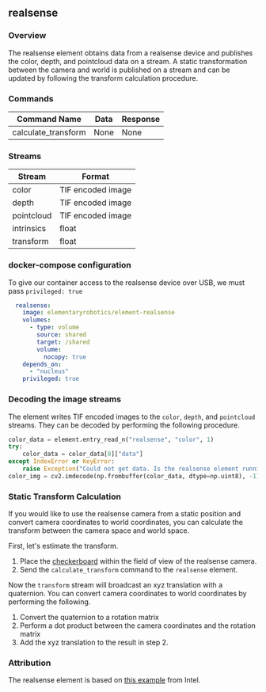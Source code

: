 ## realsense

### Overview
The realsense element obtains data from a realsense device and publishes the color, depth, and pointcloud data on a stream.
A static transformation between the camera and world is published on a stream and can be updated by following the transform calculation procedure.

### Commands
| Command Name           | Data | Response |
| ---------------------- | ---- | -------- |
| calculate_transform    | None | None     |


### Streams
| Stream                 | Format            |
| ---------------------- | ----------------- |
| color                  | TIF encoded image |
| depth                  | TIF encoded image |
| pointcloud             | TIF encoded image |
| intrinsics             | float             |
| transform              | float             |


### docker-compose configuration
To give our container access to the realsense device over USB, we must pass `privileged: true`

```yaml
  realsense:
    image: elementaryrobotics/element-realsense
    volumes:
      - type: volume
        source: shared
        target: /shared
        volume:
          nocopy: true
    depends_on:
      - "nucleus"
    privileged: true
```


### Decoding the image streams
The element writes TIF encoded images to the `color`, `depth`, and `pointcloud` streams.
They can be decoded by performing the following procedure.

```python
color_data = element.entry_read_n("realsense", "color", 1)
try:
    color_data = color_data[0]["data"]
except IndexError or KeyError:
    raise Exception("Could not get data. Is the realsense element running?")
color_img = cv2.imdecode(np.frombuffer(color_data, dtype=np.uint8), -1)
```

### Static Transform Calculation
If you would like to use the realsense camera from a static position and convert camera coordinates to world coordinates, you can calculate the transform between the camera space and world space. 

First, let's estimate the transform.
1. Place the [checkerboard](https://raw.githubusercontent.com/elementary-robotics/element-realsense/master/data/checkerboard.png?token=AHgfVAAEjyS03qR-Gb_E2a8Q39t65juDks5b7J0ywA%3D%3D) within the field of view of the realsense camera.
2. Send the `calculate_transform` command to the `realsense` element.

Now the `transform` stream will broadcast an xyz translation with a quaternion. You can convert camera coordinates to world coordinates by performing the following.

1. Convert the quaternion to a rotation matrix
2. Perform a dot product between the camera coordinates and the rotation matrix
3. Add the xyz translation to the result in step 2.

### Attribution
The realsense element is based on [this example](https://github.com/IntelRealSense/librealsense/blob/master/wrappers/python/examples/align-depth2color.py) from Intel.
